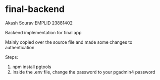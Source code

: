 # final-backend
Akash Sourav
EMPLID 23881402

Backend implementation for final app

Mainly copied over the source file and made some changes to authentication

Steps:
1. npm install pgtools
2. Inside the .env file, change the password to your pgadmin4 password
